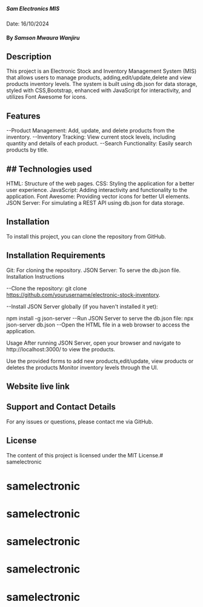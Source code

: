 ##### Sam Electronics MIS
Date: 16/10/2024

#### By *Samson Mwaura Wanjiru*
## Description
This project is an Electronic Stock and Inventory Management System (MIS) that allows users to manage products, adding,edit/update,delete and view  products  inventory levels.
The system is built using db.json for data storage, styled with CSS,Bootstrap, enhanced with JavaScript for interactivity, and utilizes Font Awesome for icons.

## Features
--Product Management: Add, update, and delete products from the inventory.
--Inventory Tracking: View current stock levels, including quantity and details of each product.
--Search Functionality: Easily search products by title.

##  ## Technologies used
HTML: Structure of the web pages.
CSS: Styling the application for a better user experience.
JavaScript: Adding interactivity and functionality to the application.
Font Awesome: Providing vector icons for better UI elements.
JSON Server: For simulating a REST API using db.json for data storage.

##  Installation
To install this project, you can clone the repository from GitHub.

## Installation Requirements
Git: For cloning the repository.
JSON Server: To serve the db.json file.
Installation Instructions

--Clone the repository:
git clone https://github.com/yourusername/electronic-stock-inventory.

--Install JSON Server globally (if you haven't installed it yet):

npm install -g json-server
--Run JSON Server to serve the db.json file:
npx json-server db.json
--Open the HTML file in a web browser to access the application.

Usage
After running JSON Server, open your browser and navigate to http://localhost:3000/ to view the products.

Use the provided forms to add new products,edit/update, view products or deletes the products 
Monitor inventory levels  through the UI.

## Website live link


## Support and Contact Details
For any issues or questions, please contact me via GitHub.

## License
The content of this project is licensed under the MIT License.# samelectronic
# samelectronic
# samelectronic
# samelectronic
# samelectronic
# samelectronic
